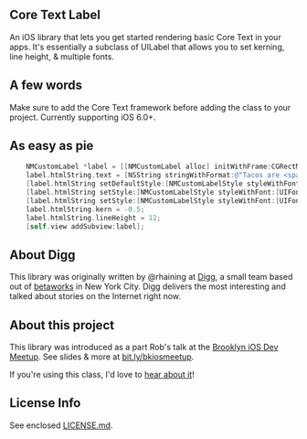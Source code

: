 ## Core Text Label 
An iOS library that lets you get started rendering basic Core Text in your apps. It's essentially a subclass of UILabel that allows you to set kerning, line height, & multiple fonts.

## A few words
Make sure to add the Core Text framework before adding the class to your project.
Currently supporting iOS 6.0+.

## As easy as pie
```objective-c
	NMCustomLabel *label = [[NMCustomLabel alloc] initWithFrame:CGRectMake(0, 0, 100, 100)];
	label.htmlString.text = [NSString stringWithFormat:@"Tacos are <span class='%@'>delicious</span>, <span class='ital_style'>seriously</span>", NMCustomLabelStyleBoldKey];
	[label.htmlString setDefaultStyle:[NMCustomLabelStyle styleWithFont:[UIFont fontWithName:@"HelveticaNeue" size:12] color:[UIColor colorWithWhite:153/255.0 alpha:1.0]]];
	[label.htmlString setStyle:[NMCustomLabelStyle styleWithFont:[UIFont fontWithName:@"HelveticaNeue-Bold" size:13] color:[UIColor colorWithWhite:53/255.0 alpha:1.0]] forKey:@"bold_style"];
	[label.htmlString setStyle:[NMCustomLabelStyle styleWithFont:[UIFont fontWithName:@"HelveticaNeue-LightItalic" size:12] color:[UIColor colorWithWhite:153/255.0 alpha:1.0]] forKey:@"ital_style"];
	label.htmlString.kern = -0.5;
	label.htmlString.lineHeight = 12;
	[self.view addSubview:label];
```

## About Digg
This library was originally written by @rhaining at [Digg](http://digg.com/), a small team based out of [betaworks](http://betaworks.com/) in New York City. Digg delivers the most interesting and talked about stories on the Internet right now.

## About this project
This library was introduced as a part Rob's talk at the [Brooklyn iOS Dev Meetup](http://www.meetup.com/The-Brooklyn-iPhone-and-iPad-Developer-Meetup/). See slides & more at [bit.ly/bkiosmeetup](http://bit.ly/bkiosmeetup).

If you're using this class, I'd love to [hear about it](https://github.com/rhaining)!

## License Info
See enclosed [LICENSE.md](LICENSE.md).
